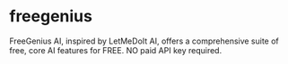 # freegenius
FreeGenius AI, inspired by LetMeDoIt AI, offers a comprehensive suite of free, core AI features for FREE. NO paid API key required.
